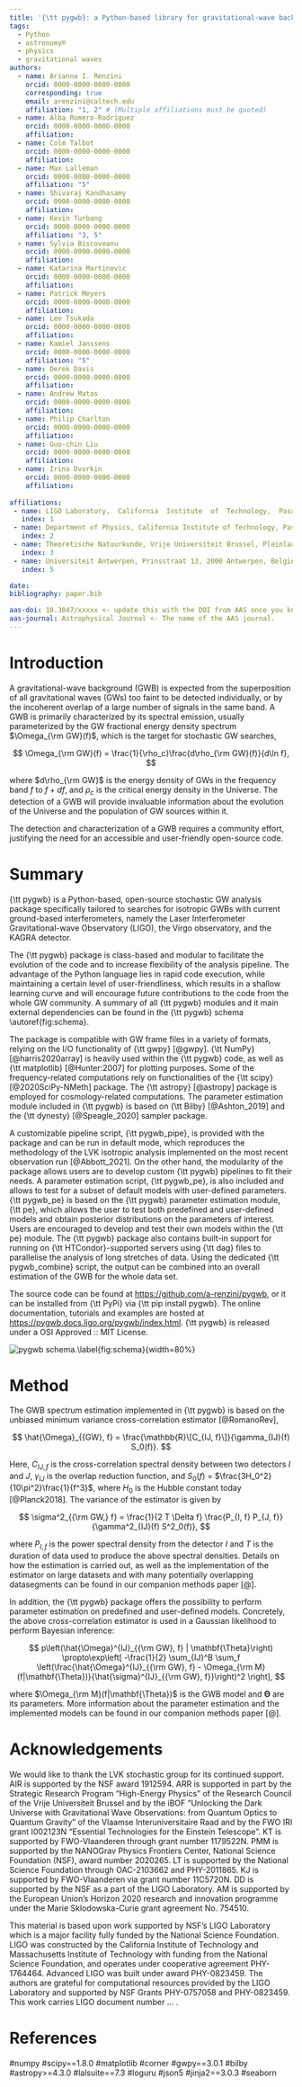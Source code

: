 ```yaml
---
title: '{\tt pygwb}: a Python-based library for gravitational-wave background searches'
tags:
  - Python
  - astronomy®
  - physics
  - gravitational waves
authors:
  - name: Arianna I. Renzini
    orcid: 0000-0000-0000-0000
    corresponding: true
    email: arenzini@caltech.edu
    affiliation: "1, 2" # (Multiple affiliations must be quoted)
  - name: Alba Romero-Rodriguez
    orcid: 0000-0000-0000-0000
    affiliation:
  - name: Colm Talbot
    orcid: 0000-0000-0000-0000
    affiliation:
  - name: Max Lalleman
    orcid: 0000-0000-0000-0000
    affiliation: "5"
  - name: Shivaraj Kandhasamy
    orcid: 0000-0000-0000-0000
    affiliation:    
  - name: Kevin Turbang
    orcid: 0000-0000-0000-0000
    affiliation: "3, 5"
  - name: Sylvia Biscoveanu
    orcid: 0000-0000-0000-0000
    affiliation:
  - name: Katarina Martinovic
    orcid: 0000-0000-0000-0000
    affiliation:
  - name: Patrick Meyers
    orcid: 0000-0000-0000-0000
    affiliation:
  - name: Leo Tsukada
    orcid: 0000-0000-0000-0000
    affiliation:
  - name: Kamiel Janssens 
    orcid: 0000-0000-0000-0000
    affiliation: "5"
  - name: Derek Davis
    orcid: 0000-0000-0000-0000
    affiliation:
  - name: Andrew Matas 
    orcid: 0000-0000-0000-0000
    affiliation:   
  - name: Philip Charlton
    orcid: 0000-0000-0000-0000
    affiliation: 
  - name: Guo-chin Liu
    orcid: 0000-0000-0000-0000
    affiliation:
  - name: Irina Dvorkin
    orcid: 0000-0000-0000-0000
    affiliation:
    
affiliations:
 - name: LIGO Laboratory,  California  Institute  of  Technology,  Pasadena,  California  91125,  USA
   index: 1
 - name: Department of Physics, California Institute of Technology, Pasadena, California 91125, USA
   index: 2
 - name: Theoretische Natuurkunde, Vrije Universiteit Brussel, Pleinlaan 2, B-1050 Brussels, Belgium
   index: 3
 - name: Universiteit Antwerpen, Prinsstraat 13, 2000 Antwerpen, België
   index: 5

date: 
bibliography: paper.bib

aas-doi: 10.3847/xxxxx <- update this with the DOI from AAS once you know it.
aas-journal: Astrophysical Journal <- The name of the AAS journal.
---
```


# Introduction

A gravitational-wave background (GWB) is expected from the superposition of all gravitational waves (GWs) too faint to be detected individually, or by the incoherent overlap of a large number of signals in the same band. A GWB is primarily characterized by its spectral emission, usually parameterized by the GW fractional energy density spectrum $\Omega_{\rm GW}(f)$, which is the target for stochastic GW searches,

$$
\Omega_{\rm GW}(f) = \frac{1}{\rho_c}\frac{d\rho_{\rm GW}(f)}{d\ln f},
$$

where $d\rho_{\rm GW}$ is the energy density of GWs in the frequency band $f$ to $f + df$, and $\rho_c$ is the critical energy density in the Universe. The detection of a GWB will provide invaluable information about the evolution of the Universe and the population of GW sources within it.

The detection and characterization of a GWB requires a community effort, justifying the need for an accessible and user-friendly open-source code.


# Summary

{\tt pygwb} is a Python-based, open-source stochastic GW analysis package specifically tailored to searches for isotropic GWBs with current ground-based interferometers, namely the Laser Interferometer Gravitational-wave Observatory (LIGO), the Virgo observatory, and the KAGRA detector.  

The {\tt pygwb} package is class-based and modular to facilitate the evolution of the code and to increase flexibility of the analysis pipeline. The advantage of the Python language lies in rapid code execution, while maintaining a certain level of user-friendliness, which results in a shallow learning curve and will encourage future contributions to the code from the whole GW community. A summary of all {\tt pygwb} modules and it main external dependencies can be found in the {\tt pygwb} schema \autoref{fig:schema}.

The package is compatible with GW frame files in a variety of formats, relying on the I/O functionality of {\tt gwpy} [@gwpy]. {\tt NumPy} [@harris2020array] is heavily used within the {\tt pygwb} code, as well as {\tt matplotlib} [@Hunter:2007] for plotting purposes. Some of the frequency-related computations rely on functionalities of the {\tt scipy} [@2020SciPy-NMeth] package. The {\tt astropy} [@astropy] package is employed for cosmology-related computations. The parameter estimation module included in {\tt pygwb} is based on {\tt Bilby} [@Ashton_2019] and the {\tt dynesty} [@Speagle_2020] sampler package.

 A customizable pipeline script, {\tt pygwb\_pipe}, is provided with the package and can be run in default mode, which reproduces the methodology of the LVK isotropic analysis implemented on the most recent observation run [@Abbott_2021]. On the other hand, the modularity of the package allows users are to develop custom {\tt pygwb} pipelines to fit their needs. 
A parameter estimation script, {\tt pygwb_pe}, is also included and allows to test for a subset of default models with user-defined parameters. {\tt pygwb_pe} is based on the {\tt pygwb} parameter estimation module, {\tt pe}, which allows the user to test both predefined and user-defined models and obtain posterior distributions on the parameters of interest. Users are encouraged to develop and test their own models within the {\tt pe} module.
 The {\tt pygwb} package also contains built-in support for running on {\tt HTCondor}-supported servers using {\tt dag} files to parallelise the analysis of long stretches of data. Using the dedicated {\tt pygwb_combine} script, the output can be combined into an overall estimation of the GWB for the whole data set.

The source code can be found at https://github.com/a-renzini/pygwb, or it can be installed from {\tt PyPi} via {\tt pip install pygwb}. The online documentation, tutorials and examples are hosted at https://pygwb.docs.ligo.org/pygwb/index.html. {\tt pygwb} is released under a OSI Approved :: MIT License.

![pygwb schema.\label{fig:schema}](../docs/pygwb_modules.png){width=80%}


# Method

The GWB spectrum estimation implemented in {\tt pygwb} is based on the unbiased minimum variance cross-correlation estimator [@RomanoRev],

$$
\hat{\Omega}_{{GW}, f} = \frac{\mathbb{R}\[C_{IJ, f}\]}{\gamma_{IJ}(f) S_0(f)}.
$$

Here, $C_{IJ, f}$ is the cross-correlation spectral density between two detectors $I$ and $J$, $\gamma_{IJ}$ is the overlap reduction function, and $S_0(f)$ = $\frac{3H_0^2}{10\pi^2}\frac{1}{f^3}$, where $H_0$ is the Hubble constant today [@Planck2018]. The variance of the estimator is given by

$$
\sigma^2_{{\rm GW,} f} = \frac{1}{2 T \Delta f} \frac{P_{I, f} P_{J, f}}{\gamma^2_{IJ}(f) S^2_0(f)},
$$

where $P_{I,f}$ is the power spectral density from the detector $I$ and $T$ is the duration of data used to produce the above spectral densities. Details on how the estimation is carried out, as well as the implementation of the estimator on large datasets and with many potentially overlapping datasegments can be found in our companion methods paper [@].

In addition, the {\tt pygwb} package offers the possibility to perform parameter estimation on predefined and user-defined models. Concretely, the above cross-correlation estimator is used in a Gaussian likelihood to perform Bayesian inference:

$$
p\left(\hat{\Omega}^{IJ}_{{\rm GW}, f} | \mathbf{\Theta}\right) \propto\exp\left[  -\frac{1}{2} \sum_{IJ}^B \sum_f \left(\frac{\hat{\Omega}^{IJ}_{{\rm GW}, f}  - \Omega_{\rm M}(f|\mathbf{\Theta})}{\hat{\sigma}^{IJ}_{{\rm GW}, f}}\right)^2  \right],
$$

where $\Omega_{\rm M}(f|\mathbf{\Theta})$ is the GWB model and $\mathbf{\Theta}$ are its parameters. More information about the parameter estimation and the implemented models can be found in our companion methods paper [@].


# Acknowledgements

We would like to thank the LVK stochastic group for its continued support. AIR is supported by the NSF award 1912594. ARR is supported in part by the Strategic Research Program “High-Energy Physics” of the Research Council of the Vrije Universiteit Brussel and by the iBOF “Unlocking the Dark Universe with Gravitational Wave Observations: from Quantum Optics to Quantum Gravity” of the Vlaamse Interuniversitaire Raad and by the FWO IRI grant I002123N “Essential Technologies for the Einstein Telescope”. KT is supported by FWO-Vlaanderen through grant number 1179522N. PMM is supported by the NANOGrav Physics Frontiers Center, National Science Foundation (NSF), award number 2020265. LT is supported by the National Science Foundation through OAC-2103662 and PHY-2011865. KJ is supported by FWO-Vlaanderen via grant number 11C5720N. DD is supported by the NSF as a part of the LIGO Laboratory. AM is supported by the European Union’s Horizon 2020 research and innovation programme under the Marie Sklodowska-Curie grant agreement No. 754510.

This material is based upon work supported by NSF’s LIGO Laboratory which is a major facility fully funded by the National Science Foundation. LIGO was constructed by the California Institute of Technology and Massachusetts Institute of Technology with funding from the National Science Foundation, and operates under cooperative agreement PHY-1764464. Advanced LIGO was built under award PHY-0823459. The authors are grateful for computational resources provided by the LIGO Laboratory and supported by NSF Grants PHY-0757058 and PHY-0823459. This work carries LIGO document number ... .


# References


#numpy
#scipy==1.8.0
#matplotlib
#corner
#gwpy==3.0.1
#bilby
#astropy>=4.3.0
#lalsuite==7.3
#loguru
#json5
#jinja2==3.0.3
#seaborn
